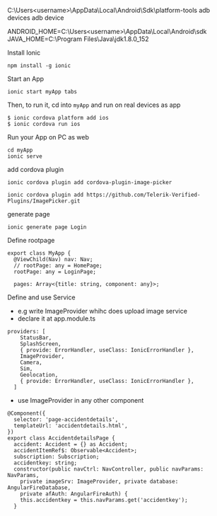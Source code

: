 C:\Users\<username>\AppData\Local\Android\Sdk\platform-tools  adb devices
adb device


ANDROID_HOME=C:\Users\<username>\AppData\Local\Android\sdk
JAVA_HOME=C:\Program Files\Java\jdk1.8.0_152

Install Ionic

`
npm install -g ionic
`

Start an App

```
ionic start myApp tabs
```

Then, to run it, cd into `myApp` and run on real devices as app

```
$ ionic cordova platform add ios
$ ionic cordova run ios
```
Run your App on PC as web 
```              
cd myApp
ionic serve
```
add cordova plugin
```
ionic cordova plugin add cordova-plugin-image-picker

ionic cordova plugin add https://github.com/Telerik-Verified-Plugins/ImagePicker.git
```
generate page
```
ionic generate page Login
```
Define rootpage

```
export class MyApp {
  @ViewChild(Nav) nav: Nav;
  // rootPage: any = HomePage;
  rootPage: any = LoginPage;

  pages: Array<{title: string, component: any}>;
```
Define and use Service 

- e.g write ImageProvider whihc does upload image service
- declare it at app.module.ts
```
providers: [
    StatusBar,
    SplashScreen,
    { provide: ErrorHandler, useClass: IonicErrorHandler },
    ImageProvider,
    Camera,
    Sim, 
    Geolocation,
    { provide: ErrorHandler, useClass: IonicErrorHandler },
  ]
```

- use ImageProvider in any other component 

```
@Component({
  selector: 'page-accidentdetails',
  templateUrl: 'accidentdetails.html',
})
export class AccidentdetailsPage {
  accident: Accident = {} as Accident;
  accidentItemRef$: Observable<Accident>;
  subscription: Subscription;
  accidentkey: string;
  constructor(public navCtrl: NavController, public navParams: NavParams,
    private imageSrv: ImageProvider, private database: AngularFireDatabase,
    private afAuth: AngularFireAuth) {
    this.accidentkey = this.navParams.get('accidentkey');
  }

```